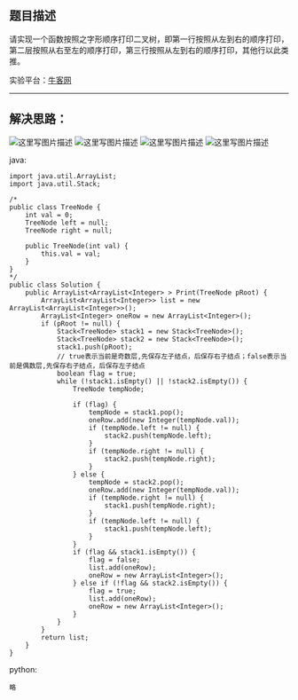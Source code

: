 **题目描述**
--------

请实现一个函数按照之字形顺序打印二叉树，即第一行按照从左到右的顺序打印，第二层按照从右至左的顺序打印，第三行按照从左到右的顺序打印，其他行以此类推。

实验平台：[牛客网](https://www.nowcoder.com/ta/coding-interviews?page=1)

----------


**解决思路：**
---------
![这里写图片描述](https://img-blog.csdn.net/20180422221016696?/2/text/aHR0cHM6Ly9ibG9nLmNzZG4ubmV0L3dhbmc0NTQ1OTIyOTc=/font/5a6L5L2T/fontsize/400/fill/I0JBQkFCMA==/dissolve/70)
![这里写图片描述](https://img-blog.csdn.net/20180422221025625?/2/text/aHR0cHM6Ly9ibG9nLmNzZG4ubmV0L3dhbmc0NTQ1OTIyOTc=/font/5a6L5L2T/fontsize/400/fill/I0JBQkFCMA==/dissolve/70)
![这里写图片描述](https://img-blog.csdn.net/20180422221053261?/2/text/aHR0cHM6Ly9ibG9nLmNzZG4ubmV0L3dhbmc0NTQ1OTIyOTc=/font/5a6L5L2T/fontsize/400/fill/I0JBQkFCMA==/dissolve/70)
![这里写图片描述](https://img-blog.csdn.net/20180422221035386?/2/text/aHR0cHM6Ly9ibG9nLmNzZG4ubmV0L3dhbmc0NTQ1OTIyOTc=/font/5a6L5L2T/fontsize/400/fill/I0JBQkFCMA==/dissolve/70)



java:
```
import java.util.ArrayList;
import java.util.Stack;

/*
public class TreeNode {
    int val = 0;
    TreeNode left = null;
    TreeNode right = null;

    public TreeNode(int val) {
        this.val = val;
    }
}
*/
public class Solution {
    public ArrayList<ArrayList<Integer> > Print(TreeNode pRoot) {
        ArrayList<ArrayList<Integer>> list = new ArrayList<ArrayList<Integer>>();
		ArrayList<Integer> oneRow = new ArrayList<Integer>();
		if (pRoot != null) {
			Stack<TreeNode> stack1 = new Stack<TreeNode>();
			Stack<TreeNode> stack2 = new Stack<TreeNode>();
			stack1.push(pRoot);
			// true表示当前是奇数层,先保存左子结点，后保存右子结点；false表示当前是偶数层,先保存右子结点，后保存左子结点
			boolean flag = true;
			while (!stack1.isEmpty() || !stack2.isEmpty()) {
				TreeNode tempNode;

				if (flag) {
					tempNode = stack1.pop();
					oneRow.add(new Integer(tempNode.val));
					if (tempNode.left != null) {
						stack2.push(tempNode.left);
					}
					if (tempNode.right != null) {
						stack2.push(tempNode.right);
					}
				} else {
					tempNode = stack2.pop();
					oneRow.add(new Integer(tempNode.val));
					if (tempNode.right != null) {
						stack1.push(tempNode.right);
					}
					if (tempNode.left != null) {
						stack1.push(tempNode.left);
					}
				}
				if (flag && stack1.isEmpty()) {
					flag = false;
					list.add(oneRow);
					oneRow = new ArrayList<Integer>();
				} else if (!flag && stack2.isEmpty()) {
					flag = true;
					list.add(oneRow);
					oneRow = new ArrayList<Integer>();
				}
			}
		}
		return list;
    }
}
```


python:
```
略
```